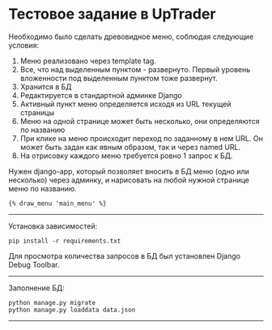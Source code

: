 # Тестовое задание в UpTrader
Необходимо было сделать древовидное меню, соблюдая следующие условия:
1) Меню реализовано через template tag.
2) Все, что над выделенным пунктом - развернуто. Первый уровень вложенности под выделенным пунктом тоже развернут.
3) Хранится в БД
4) Редактируется в стандартной админке Django
5) Активный пункт меню определяется исходя из URL текущей страницы
6) Меню на одной странице может быть несколько, они определяются по названию
7) При клике на меню происходит переход по заданному в нем URL. Он может быть задан как явным образом, так и через named URL.
8) На отрисовку каждого меню требуется ровно 1 запрос к БД.

Нужен django-app, который позволяет вносить в БД меню (одно или несколько) через админку, и нарисовать на любой нужной странице меню по названию.

~~~
{% draw_menu 'main_menu' %}
~~~

-------
Установка зависимостей:
~~~
pip install -r requirements.txt
~~~
Для просмотра количества запросов в БД был установлен Django Debug Toolbar.

-------
Заполнение БД:
~~~
python manage.py migrate
python manage.py loaddata data.json
~~~
------
